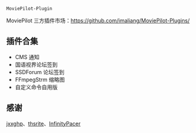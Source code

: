     MoviePilot-Plugin

MoviePilot 三方插件市场：https://github.com/imaliang/MoviePilot-Plugins/

## 插件合集

- CMS 通知
- 国语视界论坛签到
- SSDForum 论坛签到
- FFmpegStrm 缩略图
- 自定义命令自用版

## 感谢

[jxxghp](https://github.com/jxxghp)、[thsrite](https://github.com/thsrite)、[InfinityPacer](https://github.com/InfinityPacer)
